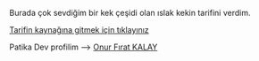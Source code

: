 Burada çok sevdiğim bir kek çeşidi olan ıslak kekin tarifini verdim.

[Tarifin kaynağına gitmek için tıklayınız](https://www.nefisyemektarifleri.com/islak-kek-kunta-kinte/)

Patika Dev profilim --> [Onur Fırat KALAY](https://app.patika.dev/onrfrt)